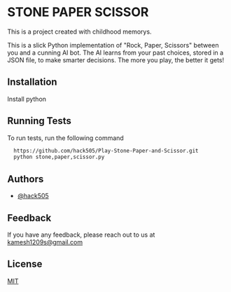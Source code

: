 
# STONE PAPER SCISSOR

This is a project created with childhood memorys.

This is a slick Python implementation of "Rock, Paper, Scissors" between you and a cunning AI bot. The AI learns from your past choices, stored in a JSON file, to make smarter decisions. The more you play, the better it gets!




## Installation

Install python
    
## Running Tests

To run tests, run the following command

```bash
  https://github.com/hack505/Play-Stone-Paper-and-Scissor.git
  python stone,paper,scissor.py
```


## Authors

- [@hack505](https://www.github.com/hack505)


## Feedback

If you have any feedback, please reach out to us at kamesh1209s@gmail.com


## License

[MIT](https://github.com/hack505/Play-Stone-Paper-and-Scissor/blob/main/LICENSE)

